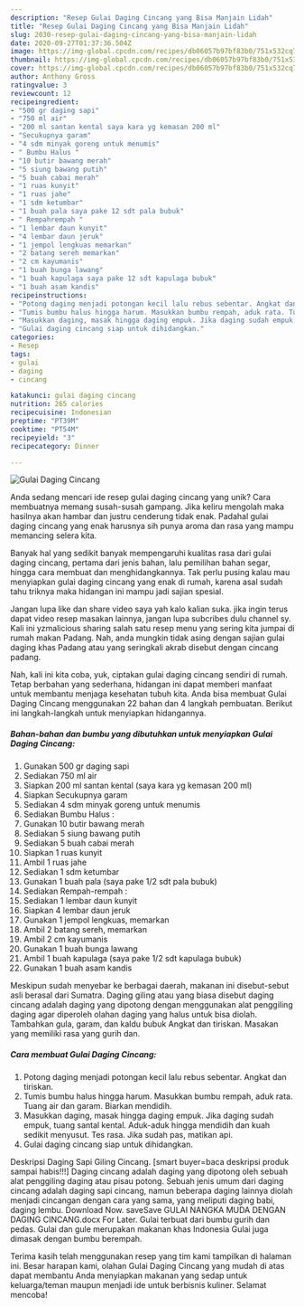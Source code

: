 ```yaml
---
description: "Resep Gulai Daging Cincang yang Bisa Manjain Lidah"
title: "Resep Gulai Daging Cincang yang Bisa Manjain Lidah"
slug: 2030-resep-gulai-daging-cincang-yang-bisa-manjain-lidah
date: 2020-09-27T01:37:36.504Z
image: https://img-global.cpcdn.com/recipes/db06057b97bf83b0/751x532cq70/gulai-daging-cincang-foto-resep-utama.jpg
thumbnail: https://img-global.cpcdn.com/recipes/db06057b97bf83b0/751x532cq70/gulai-daging-cincang-foto-resep-utama.jpg
cover: https://img-global.cpcdn.com/recipes/db06057b97bf83b0/751x532cq70/gulai-daging-cincang-foto-resep-utama.jpg
author: Anthony Gross
ratingvalue: 3
reviewcount: 12
recipeingredient:
- "500 gr daging sapi"
- "750 ml air"
- "200 ml santan kental saya kara yg kemasan 200 ml"
- "Secukupnya garam"
- "4 sdm minyak goreng untuk menumis"
- " Bumbu Halus "
- "10 butir bawang merah"
- "5 siung bawang putih"
- "5 buah cabai merah"
- "1 ruas kunyit"
- "1 ruas jahe"
- "1 sdm ketumbar"
- "1 buah pala saya pake 12 sdt pala bubuk"
- " Rempahrempah "
- "1 lembar daun kunyit"
- "4 lembar daun jeruk"
- "1 jempol lengkuas memarkan"
- "2 batang sereh memarkan"
- "2 cm kayumanis"
- "1 buah bunga lawang"
- "1 buah kapulaga saya pake 12 sdt kapulaga bubuk"
- "1 buah asam kandis"
recipeinstructions:
- "Potong daging menjadi potongan kecil lalu rebus sebentar. Angkat dan tiriskan."
- "Tumis bumbu halus hingga harum. Masukkan bumbu rempah, aduk rata. Tuang air dan garam. Biarkan mendidih."
- "Masukkan daging, masak hingga daging empuk. Jika daging sudah empuk, tuang santal kental. Aduk-aduk hingga mendidih dan kuah sedikit menyusut. Tes rasa. Jika sudah pas, matikan api."
- "Gulai daging cincang siap untuk dihidangkan."
categories:
- Resep
tags:
- gulai
- daging
- cincang

katakunci: gulai daging cincang 
nutrition: 265 calories
recipecuisine: Indonesian
preptime: "PT39M"
cooktime: "PT54M"
recipeyield: "3"
recipecategory: Dinner

---
```



![Gulai Daging Cincang](https://img-global.cpcdn.com/recipes/db06057b97bf83b0/751x532cq70/gulai-daging-cincang-foto-resep-utama.jpg)

Anda sedang mencari ide resep gulai daging cincang yang unik? Cara membuatnya memang susah-susah gampang. Jika keliru mengolah maka hasilnya akan hambar dan justru cenderung tidak enak. Padahal gulai daging cincang yang enak harusnya sih punya aroma dan rasa yang mampu memancing selera kita.

Banyak hal yang sedikit banyak mempengaruhi kualitas rasa dari gulai daging cincang, pertama dari jenis bahan, lalu pemilihan bahan segar, hingga cara membuat dan menghidangkannya. Tak perlu pusing kalau mau menyiapkan gulai daging cincang yang enak di rumah, karena asal sudah tahu triknya maka hidangan ini mampu jadi sajian spesial.

Jangan lupa like dan share video saya yah kalo kalian suka. jika ingin terus dapat video resep masakan lainnya, jangan lupa subcribes dulu channel sy. Kali ini yzmalicious sharing salah satu resep menu yang sering kita jumpai di rumah makan Padang. Nah, anda mungkin tidak asing dengan sajian gulai daging khas Padang atau yang seringkali akrab disebut dengan cincang padang.


Nah, kali ini kita coba, yuk, ciptakan gulai daging cincang sendiri di rumah. Tetap berbahan yang sederhana, hidangan ini dapat memberi manfaat untuk membantu menjaga kesehatan tubuh kita. Anda bisa membuat Gulai Daging Cincang menggunakan 22 bahan dan 4 langkah pembuatan. Berikut ini langkah-langkah untuk menyiapkan hidangannya.

<!--inarticleads1-->

##### Bahan-bahan dan bumbu yang dibutuhkan untuk menyiapkan Gulai Daging Cincang:

1. Gunakan 500 gr daging sapi
1. Sediakan 750 ml air
1. Siapkan 200 ml santan kental (saya kara yg kemasan 200 ml)
1. Siapkan Secukupnya garam
1. Sediakan 4 sdm minyak goreng untuk menumis
1. Sediakan  Bumbu Halus :
1. Gunakan 10 butir bawang merah
1. Sediakan 5 siung bawang putih
1. Sediakan 5 buah cabai merah
1. Siapkan 1 ruas kunyit
1. Ambil 1 ruas jahe
1. Sediakan 1 sdm ketumbar
1. Gunakan 1 buah pala (saya pake 1/2 sdt pala bubuk)
1. Sediakan  Rempah-rempah :
1. Sediakan 1 lembar daun kunyit
1. Siapkan 4 lembar daun jeruk
1. Gunakan 1 jempol lengkuas, memarkan
1. Ambil 2 batang sereh, memarkan
1. Ambil 2 cm kayumanis
1. Gunakan 1 buah bunga lawang
1. Ambil 1 buah kapulaga (saya pake 1/2 sdt kapulaga bubuk)
1. Gunakan 1 buah asam kandis


Meskipun sudah menyebar ke berbagai daerah, makanan ini disebut-sebut asli berasal dari Sumatra. Daging giling atau yang biasa disebut daging cincang adalah daging yang dipotong dengan menggunakan alat penggiling daging agar diperoleh olahan daging yang halus untuk bisa diolah. Tambahkan gula, garam, dan kaldu bubuk Angkat dan tiriskan. Masakan yang memiliki rasa yang gurih dan. 

<!--inarticleads2-->

##### Cara membuat Gulai Daging Cincang:

1. Potong daging menjadi potongan kecil lalu rebus sebentar. Angkat dan tiriskan.
1. Tumis bumbu halus hingga harum. Masukkan bumbu rempah, aduk rata. Tuang air dan garam. Biarkan mendidih.
1. Masukkan daging, masak hingga daging empuk. Jika daging sudah empuk, tuang santal kental. Aduk-aduk hingga mendidih dan kuah sedikit menyusut. Tes rasa. Jika sudah pas, matikan api.
1. Gulai daging cincang siap untuk dihidangkan.


Deskripsi Daging Sapi Giling Cincang. [smart buyer=baca deskripsi produk sampai habis!!!] Daging cincang adalah daging yang dipotong oleh sebuah alat penggiling daging atau pisau potong. Sebuah jenis umum dari daging cincang adalah daging sapi cincang, namun beberapa daging lainnya diolah menjadi cincangan dengan cara yang sama, yang meliputi daging babi, daging lembu. Download Now. saveSave GULAI NANGKA MUDA DENGAN DAGING CINCANG.docx For Later. Gulai terbuat dari bumbu gurih dan pedas. Gulai dan gule merupakan makanan khas Indonesia Gulai juga dimasak dengan bumbu berempah. 

Terima kasih telah menggunakan resep yang tim kami tampilkan di halaman ini. Besar harapan kami, olahan Gulai Daging Cincang yang mudah di atas dapat membantu Anda menyiapkan makanan yang sedap untuk keluarga/teman maupun menjadi ide untuk berbisnis kuliner. Selamat mencoba!
